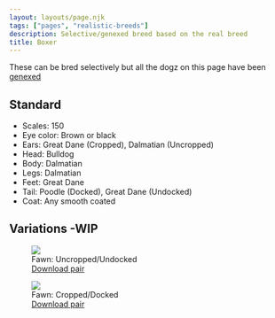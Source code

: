 ```yaml
---
layout: layouts/page.njk
tags: ["pages", "realistic-breeds"]
description: Selective/genexed breed based on the real breed
title: Boxer
---
```


These can be bred selectively but all the dogz on this page have been [genexed](/genex)

## Standard

- Scales: 150
- Eye color: Brown or black
- Ears: Great Dane (Cropped), Dalmatian (Uncropped)
- Head: Bulldog
- Body: Dalmatian
- Legs: Dalmatian
- Feet: Great Dane
- Tail: Poodle (Docked), Great Dane (Undocked)
- Coat: Any smooth coated

## Variations -WIP

<div class="breed-pics">

  <div>
    <figure>
      <img src="https://cdn.glitch.com/e8c48446-7221-44a1-aabd-d809cd1d1e34%2Fboxer-fawn.png?v=1625361705153" >
      <figcaption>Fawn: Uncropped/Undocked<br/>
       <a href="/public/downloads/boxer-uncropped.zip?v=1628641955955">Download pair</a></figcaption>
    </figure>
  </div>
  <div>
    <figure>
      <img src="https://cdn.glitch.com/e8c48446-7221-44a1-aabd-d809cd1d1e34%2Fboxed-cropped.png?v=1625361745351" >
      <figcaption>Fawn: Cropped/Docked<br/>
       <a href="/public/downloads/boxer-cropped.zip?v=1628641955463">Download pair</a></figcaption>
    </figure>
  </div>
</div>
